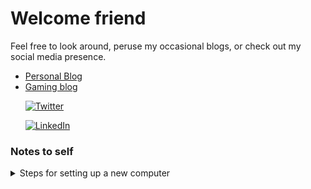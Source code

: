 # Welcome friend

Feel free to look around, peruse my occasional blogs, or check out my social media presence.

* [Personal Blog](https://www.deconflations.com/)  
* [Gaming blog](https://dgkimpton.github.io/reaction/)  

&nbsp;&nbsp;&nbsp;&nbsp;&nbsp;&nbsp;[![Twitter](https://img.shields.io/twitter/follow/dgkimpton?style=social)](https://twitter.com/dgkimpton)  

&nbsp;&nbsp;&nbsp;&nbsp;&nbsp;&nbsp;[![LinkedIn](https://static-exp1.licdn.com/scds/common/u/images/logos/linkedin/logo_linkedin_93x21_v2.png)](https://www.linkedin.com/in/dgkimpton/)


### Notes to self
<details><summary>Steps for setting up a new computer </summary>

clone this repo into home directory  
```
ssh-keygen -t ed25519 -C "dgkimpton@gmail.com"
```
enter `~/.ssh/github`

  go to https://github.com/settings/keys  
  and add the key from 'cat .ssh/github.pub'  
  
  Then:
    
```
eval "$(ssh-agent -s)"
ssh-add ~/.ssh/github
git clone git@github.com:dgkimpton/dgkimpton.git
cat ~/dgkimpton/bashrc-extension >> ~/.bashrc
echo '~/.ssh/github' >> ~/dgkimpton/ssh-key-list
source ~/.bashrc
git config --global user.name "Duncan Kimpton"
git config --global user.email dgkimpton@users.noreply.github.com
```
To add more ssh-keys be sure to add the keyfile path to the ssh-key-list on a new line
  
On WSL also setup as follows
  create `/etc/wsl.conf`
```
[interop]
appendWindowsPath = false
```
Then restart WSL2 with command wsl --shutdown in Windows.  
  
Installing + upgrading node+npm
```
  sudo apt update
  sudo apt install nodejs
  sudo apt install npm
  npm cache clean -f
  sudo npm install -g n
  sudo n latest
  sudo npm install -g npm@latest
```
</details>
